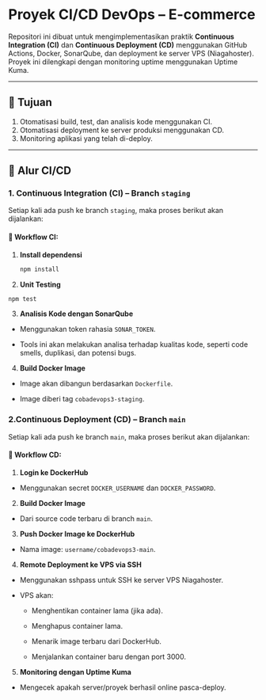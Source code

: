 # Proyek CI/CD DevOps – E-commerce

Repositori ini dibuat untuk mengimplementasikan praktik **Continuous Integration (CI)** dan **Continuous Deployment (CD)** menggunakan GitHub Actions, Docker, SonarQube, dan deployment ke server VPS (Niagahoster). Proyek ini dilengkapi dengan monitoring uptime menggunakan Uptime Kuma.

---

## 📌 Tujuan

1. Otomatisasi build, test, dan analisis kode menggunakan CI.
2. Otomatisasi deployment ke server produksi menggunakan CD.
3. Monitoring aplikasi yang telah di-deploy.

---

## 🔁 Alur CI/CD

### 1. Continuous Integration (CI) – Branch `staging`

Setiap kali ada push ke branch `staging`, maka proses berikut akan dijalankan:

#### 🔄 Workflow CI:

1. **Install dependensi**
   ```bash
   npm install

2. **Unit Testing**
```bash
npm test
```

3. **Analisis Kode dengan SonarQube**

- Menggunakan token rahasia `SONAR_TOKEN`.

- Tools ini akan melakukan analisa terhadap kualitas kode, seperti code smells, duplikasi, dan potensi bugs.

4. **Build Docker Image**

- Image akan dibangun berdasarkan `Dockerfile`.

- Image diberi tag `cobadevops3-staging`.

### 2.Continuous Deployment (CD) – Branch `main`
Setiap kali ada push ke branch `main`, maka proses berikut akan dijalankan:

#### 🔄 Workflow CD:

1. **Login ke DockerHub**

- Menggunakan secret `DOCKER_USERNAME` dan `DOCKER_PASSWORD`.

2. **Build Docker Image**

- Dari source code terbaru di branch `main`.

3. **Push Docker Image ke DockerHub**

- Nama image: `username/cobadevops3-main`.

4. **Remote Deployment ke VPS via SSH**

- Menggunakan sshpass untuk SSH ke server VPS Niagahoster.

- VPS akan:

   - Menghentikan container lama (jika ada).

   - Menghapus container lama.

   - Menarik image terbaru dari DockerHub.

   - Menjalankan container baru dengan port 3000.

5. **Monitoring dengan Uptime Kuma**

- Mengecek apakah server/proyek berhasil online pasca-deploy.

